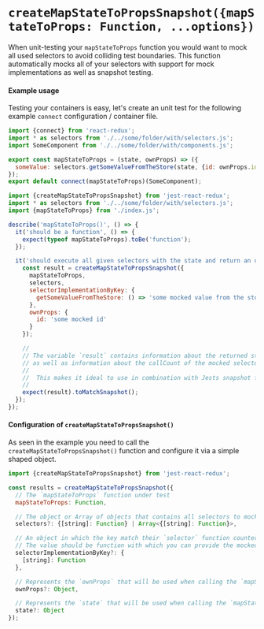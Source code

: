 # `createMapStateToPropsSnapshot({mapStateToProps: Function, ...options})`

When unit-testing your `mapStateToProps` function you would want to mock all used selectors to avoid colliding test boundaries. This function automatically mocks all of your selectors with support for mock implementations as well as snapshot testing.

#### Example usage
Testing your containers is easy, let's create an unit test for the following example `connect` configuration / container file.

```js
import {connect} from 'react-redux';
import * as selectors from './../some/folder/with/selectors.js';
import SomeComponent from './../some/folder/with/components.js';

export const mapStateToProps = (state, ownProps) => ({
  someValue: selectors.getSomeValueFromTheStore(state, {id: ownProps.id})
});
export default connect(mapStateToProps)(SomeComponent);
```

```js
import {createMapStateToPropsSnapshot} from 'jest-react-redux';
import * as selectors from './../some/folder/with/selectors.js';
import {mapStateToProps} from './index.js';

describe('mapStateToProps()', () => {
  it('should be a function', () => {
    expect(typeof mapStateToProps).toBe('function');
  });

  it('should execute all given selectors with the state and return an object containing the state props.', () => {
    const result = createMapStateToPropsSnapshot({
      mapStateToProps,
      selectors,
      selectorImplementationByKey: {
        getSomeValueFromTheStore: () => 'some mocked value from the store'
      },
      ownProps: {
        id: 'some mocked id'
      }
    });

    //
    // The variable `result` contains information about the returned stateProps from the `mapStateToProps` function,
    // as well as information about the callCount of the mocked selectors and their propagated arguments.
    //
    //  This makes it ideal to use in combination with Jests snapshot feature!
    //
    expect(result).toMatchSnapshot();
  });
});
```

#### Configuration of `createMapStateToPropsSnapshot()`
As seen in the example you need to call the `createMapStateToPropsSnapshot()` function and configure it via a simple shaped object.

```js
import {createMapStateToPropsSnapshot} from 'jest-react-redux';

const results = createMapStateToPropsSnapshot({
  // The `mapStateToProps` function under test
  mapStateToProps: Function,

  // The object or Array of objects that contains all selectors to mock during the test.
  selectors?: {[string]: Function} | Array<{[string]: Function}>,

  // An object in which the key match their `selector` function counterpart.
  // The value should be function with which you can provide the mocked implementation.
  selectorImplementationByKey?: {
    [string]: Function
  },

  // Represents the `ownProps` that will be used when calling the `mapStateToProps` function.
  ownProps?: Object,

  // Represents the `state` that will be used when calling the `mapStateToProps` function.
  state?: Object
});
```
